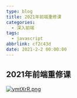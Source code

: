 ```yaml
---
type: blog
title: 2021年前端重修课
categories:
  - 深入前端
tags:
  - javascript
abbrlink: cf2c43d
date: 2021-2-2 00:00:00
---
```

 ## 2021年前端重修课

[![ymtXrR.png](https://s3.ax1x.com/2021/02/02/ymtXrR.png)](https://imgchr.com/i/ymtXrR)